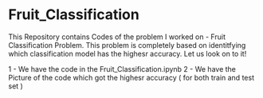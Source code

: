 # Fruit_Classification
This Repository contains Codes of the problem I worked on - Fruit Classification Problem.
This problem is completely based on identitfying which classification model has the highesr accuracy.
Let us look on to it!

1 - We have the code in the Fruit_Classification.ipynb
2 - We have the Picture of the code which got the highesr accuracy ( for both train and test set )
